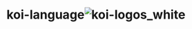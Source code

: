 # koi-language![koi-logos_white](https://user-images.githubusercontent.com/70734883/160219279-7ea2b6b4-9c64-4a7b-888b-a98a3da46a5d.png)
